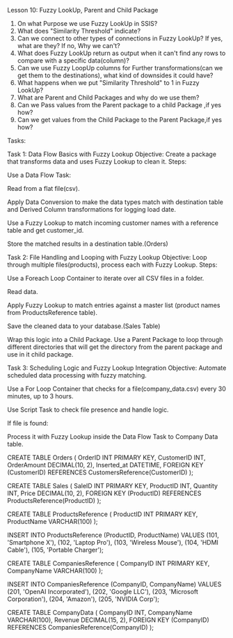 Lesson 10: Fuzzy LookUp, Parent and Child Package

1. On what Purpose we use Fuzzy LookUp in SSIS?
2. What does "Similarity Threshold" indicate?
3. Can we connect to other types of connections in Fuzzy LookUp?
If yes, what are they? If no, Why we can't?
4. What does Fuzzy LookUp return as output when it can't find any rows to compare with a specific data(column)?
5. Can we use Fuzzy LoopUp columns for Further transformations(can we get them to the destinations), what kind of downsides it could have?
6. What happens when we put "Similarity Threshold" to 1 in Fuzzy LookUp?
7. What are Parent and Child Packages and why do we use them?
8. Can we Pass values from the Parent package to a child Package ,if yes how?
9. Can we get values from the Child Package to the Parent Package,if yes how?



Tasks:

Task 1: Data Flow Basics with Fuzzy Lookup
Objective: Create a package that transforms data and uses Fuzzy Lookup to clean it.
Steps:

Use a Data Flow Task:

Read from a flat file(csv).

Apply Data Conversion to make the data types match with destination table and Derived Column transformations for logging load date.

Use a Fuzzy Lookup to match incoming customer names with a reference table and get customer_id.

Store the matched results in a destination table.(Orders)




Task 2: File Handling and Looping with Fuzzy Lookup
Objective: Loop through multiple files(products), process each with Fuzzy Lookup.
Steps:

Use a Foreach Loop Container to iterate over all CSV files in a folder.

Read data.

Apply Fuzzy Lookup to match entries against a master list (product names from ProductsReference table).

Save the cleaned data to your database.(Sales Table)

Wrap this logic into a Child Package. Use a Parent Package to loop through different directories that will get the directory from the parent package and use in it child package.



Task 3: Scheduling Logic and Fuzzy Lookup Integration
Objective: Automate scheduled data processing with fuzzy matching.

Use a For Loop Container that checks for a file(company_data.csv) every 30 minutes, up to 3 hours.

Use Script Task to check file presence and handle logic.

If file is found:

Process it with Fuzzy Lookup inside the Data Flow Task to Company Data table.





CREATE TABLE Orders (
    OrderID INT PRIMARY KEY,
    CustomerID INT,
    OrderAmount DECIMAL(10, 2),
    Inserted_at DATETIME,
    FOREIGN KEY (CustomerID) REFERENCES CustomersReference(CustomerID)
);

CREATE TABLE Sales (
    SaleID INT PRIMARY KEY,
    ProductID INT,
    Quantity INT,
    Price DECIMAL(10, 2),
    FOREIGN KEY (ProductID) REFERENCES ProductsReference(ProductID)
);

CREATE TABLE ProductsReference (
    ProductID INT PRIMARY KEY,
    ProductName VARCHAR(100)
);

INSERT INTO ProductsReference (ProductID, ProductName)
VALUES 
    (101, 'Smartphone X'),
    (102, 'Laptop Pro'),
    (103, 'Wireless Mouse'),
    (104, 'HDMI Cable'),
    (105, 'Portable Charger');



CREATE TABLE CompaniesReference (
    CompanyID INT PRIMARY KEY,
    CompanyName VARCHAR(100)
);

INSERT INTO CompaniesReference (CompanyID, CompanyName)
VALUES 
    (201, 'OpenAI Incorporated'),
    (202, 'Google LLC'),
    (203, 'Microsoft Corporation'),
    (204, 'Amazon'),
    (205, 'NVIDIA Corp');


CREATE TABLE CompanyData (
    CompanyID INT,
    CompanyName VARCHAR(100),
    Revenue DECIMAL(15, 2),
    FOREIGN KEY (CompanyID) REFERENCES CompaniesReference(CompanyID)
);





